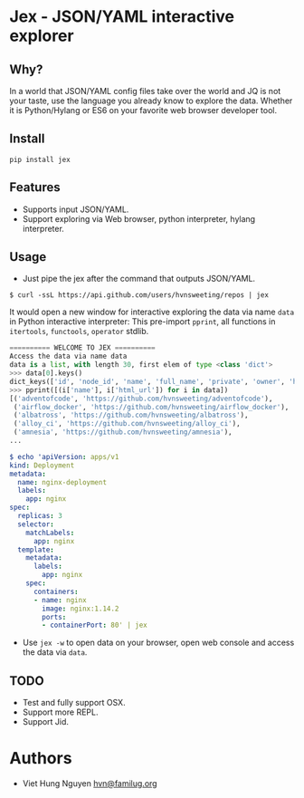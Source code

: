 # Jex - JSON/YAML interactive explorer

## Why?
In a world that JSON/YAML config files take over the world and JQ is
not your taste, use the language you already know to explore the data.
Whether it is Python/Hylang or ES6 on your favorite web browser developer tool.

## Install

`pip install jex`

## Features
- Supports input JSON/YAML.
- Support exploring via Web browser, python interpreter, hylang interpreter.

## Usage
- Just pipe the jex after the command that outputs JSON/YAML.
```
$ curl -ssL https://api.github.com/users/hvnsweeting/repos | jex
```

It would open a new window for interactive exploring the data via name `data` in Python interactive interpreter:
This pre-import `pprint`, all functions in `itertools`, `functools`, `operator` stdlib.

```python
========== WELCOME TO JEX ==========
Access the data via name data
data is a list, with length 30, first elem of type <class 'dict'>
>>> data[0].keys()
dict_keys(['id', 'node_id', 'name', 'full_name', 'private', 'owner', 'html_url', 'description', 'fork', 'url', 'forks_url', 'keys_url', 'collaborators_url', 'teams_url', 'hooks_url', 'issue_events_url', 'events_url', 'assignees_url', 'branches_url', 'tags_url', 'blobs_url', 'git_tags_url', 'git_refs_url', 'trees_url', 'statuses_url', 'languages_url', 'stargazers_url', 'contributors_url', 'subscribers_url', 'subscription_url', 'commits_url', 'git_commits_url', 'comments_url', 'issue_comment_url', 'contents_url', 'compare_url', 'merges_url', 'archive_url', 'downloads_url', 'issues_url', 'pulls_url', 'milestones_url', 'notifications_url', 'labels_url', 'releases_url', 'deployments_url', 'created_at', 'updated_at', 'pushed_at', 'git_url', 'ssh_url', 'clone_url', 'svn_url', 'homepage', 'size', 'stargazers_count', 'watchers_count', 'language', 'has_issues', 'has_projects', 'has_downloads', 'has_wiki', 'has_pages', 'forks_count', 'mirror_url', 'archived', 'disabled', 'open_issues_count', 'license', 'forks', 'open_issues', 'watchers', 'default_branch'])
>>> pprint([(i['name'], i['html_url']) for i in data])
[('adventofcode', 'https://github.com/hvnsweeting/adventofcode'),
 ('airflow_docker', 'https://github.com/hvnsweeting/airflow_docker'),
 ('albatross', 'https://github.com/hvnsweeting/albatross'),
 ('alloy_ci', 'https://github.com/hvnsweeting/alloy_ci'),
 ('amnesia', 'https://github.com/hvnsweeting/amnesia'),
...
```

```yaml
$ echo 'apiVersion: apps/v1
kind: Deployment
metadata:
  name: nginx-deployment
  labels:
    app: nginx
spec:
  replicas: 3
  selector:
    matchLabels:
      app: nginx
  template:
    metadata:
      labels:
        app: nginx
    spec:
      containers:
      - name: nginx
        image: nginx:1.14.2
        ports:
        - containerPort: 80' | jex
```

- Use `jex -w` to open data on your browser, open web console and access the data via `data`.

## TODO
- Test and fully support OSX.
- Support more REPL.
- Support Jid.

# Authors
- Viet Hung Nguyen <hvn@familug.org>
